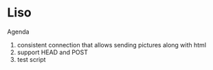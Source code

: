 # Liso

Agenda
1. consistent connection that allows sending pictures along with html
2. support HEAD and POST 
3. test script
